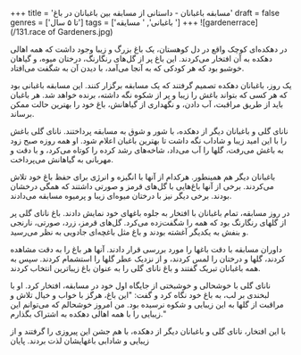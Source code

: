 +++
title = 'مسابقه باغبانان - داستانی از مسابقه بین باغبانان در باغ'
draft = false
genres = ['تا ۵ سال']
tags = ['باغبانی', ' مسایقه ']
+++
![gardenerrace](/131.race of Gardeners.jpg)

در دهکده‌ای کوچک واقع در دل کوهستان، یک باغ بزرگ و زیبا وجود داشت که همه اهالی دهکده به آن افتخار می‌کردند. این باغ پر از گل‌های رنگارنگ، درختان میوه، و گیاهان خوشبو بود که هر کودکی که به آنجا می‌آمد، با دیدن آن به شگفت می‌افتاد.

یک روز، باغبانان دهکده تصمیم گرفتند که یک مسابقه برگزار کنند. این مسابقه باغبانی بود که هر کسی که بتواند باغش را زیبا و پر از شکوه نگه داشته، برنده خواهد شد. هر باغبان باید از طریق مراقبت، آب دادن، و نگهداری از گیاهانش، باغ خود را بهترین حالت ممکن برساند.

نانای گلی و باغبانان دیگر از دهکده، با شور و شوق به مسابقه پرداختند. نانای گلی باغش را با این امید زیبا و شاداب نگه داشت تا بهترین باغبان اعلام شود. او همه روزه صبح زود به باغش می‌رفت، گلها را آب می‌داد، شاخه‌های رشد کرده را کوتاه می‌کرد، و با دقت و مهربانی به گیاهانش می‌پرداخت.

باغبانان دیگر هم همینطور. هرکدام از آنها با انگیزه و انرژی برای حفظ باغ خود تلاش می‌کردند. برخی از آنها باغ‌هایی با گل‌های قرمز و صورتی داشتند که همگی درخشان بودند. برخی دیگر نیز با درختان میوه‌ای زیبا و پرمیوه مسابقه می‌دادند.

در روز مسابقه، تمام باغبانان با افتخار به جلوه باغهای خود نمایش دادند. باغ نانای گلی پر از گلهای رنگارنگ بود که همه را شگفت‌زده می‌کرد. گل‌های قرمز، زرد، صورتی، نارنجی و بنفش به یکدیگر آغشته بودند و باغ مثل باغچه‌ای جادویی به نظر می‌رسید.

داوران مسابقه با دقت باغها را مورد بررسی قرار دادند. آنها هر باغ را به دقت مشاهده کردند، گلها و درختان را لمس کردند، و از نزدیک عطر گلها را استشمام کردند. سپس به همه باغبانان تبریک گفتند و باغ نانای گلی را به عنوان باغ زیباترین انتخاب کردند.

نانای گلی با خوشحالی و خوشبختی از جایگاه اول خود در مسابقه، افتخار کرد. او با لبخندی بر لب، به باغ خود نگاه کرد و گفت: "این باغ، هرگز با خواب و خیال تلاش و مراقبت از گلها به این زیبایی و شکوه نرسیده بود. من امروز خوشحالم که می‌توانم این زیبایی را با همه اهالی دهکده به اشتراک بگذارم."

با این افتخار، نانای گلی و باغبانان دیگر از دهکده، با هم جشن این پیروزی را گرفتند و از زیبایی و شادابی باغهایشان لذت بردند.
پایان